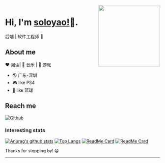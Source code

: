 <img align="right" width="200" height="200" src="https://avatars1.githubusercontent.com/u/49888472?s=460&u=494273b5e4c1c05eed91d90bb40df8a2369f21c0&v=4">


# Hi, I'm [soloyao!](https://github.com/soloyao)👋.

后端 | 软件工程师 🤖

## About me 

:heart: 阅读| :black_heart: 音乐 | :blue_heart: 游戏

- :earth_americas:  广东-深圳
- :video_game:  like PS4
- :gem:  like 篮球


## Reach me 
[![Github](https://img.shields.io/github/followers/soloyao?label=Github&style=social)](https://github.com/soloyao)

### Interesting stats

[![Anurag's github stats](https://github-readme-stats.vercel.app/api?username=soloyao&show_icons=true&theme=radical)](https://github.com/soloyao)
[![Top Langs](https://github-readme-stats.vercel.app/api/top-langs/?username=soloyao&theme=radical&layout=compact)](https://github.com/soloyao)
[![ReadMe Card](https://github-readme-stats.vercel.app/api/pin/?username=soloyao&show_icons=true&theme=radical&repo=springboot-vue-iframe-admin)](https://github.com/soloyao/springboot-vue-iframe-admin)
[![ReadMe Card](https://github-readme-stats.vercel.app/api/pin/?username=soloyao&show_icons=true&theme=radical&repo=ksh-admin)](https://github.com/soloyao/ksh-admin)

Thanks for stopping by! 😁

---
